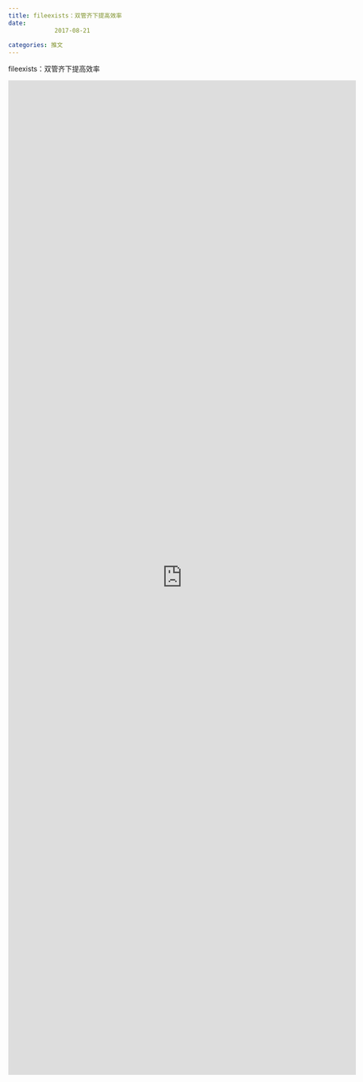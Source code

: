 ```yaml
---
title: fileexists：双管齐下提高效率
date: 
             2017-08-21
            
categories: 推文
---
```

fileexists：双管齐下提高效率<!--more-->
<iframe src="http://202.114.234.173:8669/appbbs/Stata_Article/@fileexists：双管齐下提高效率.htm" width="700px" height="2000px" scrolling="auto" frameborder=0 ></iframe>